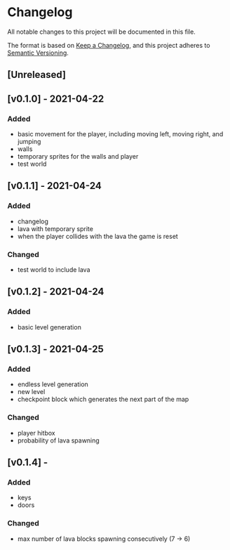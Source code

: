 # Changelog
All notable changes to this project will be documented in this file.

The format is based on [Keep a Changelog](https://keepachangelog.com/en/1.0.0/),
and this project adheres to [Semantic Versioning](https://semver.org/spec/v2.0.0.html).

## [Unreleased]

## [v0.1.0] - 2021-04-22
### Added
 - basic movement for the player, including moving left, moving right, and jumping
 - walls
 - temporary sprites for the walls and player
 - test world

## [v0.1.1] - 2021-04-24
### Added
 - changelog
 - lava with temporary sprite
 - when the player collides with the lava the game is reset

### Changed
 - test world to include lava

## [v0.1.2] - 2021-04-24
### Added
 - basic level generation

## [v0.1.3] - 2021-04-25
### Added
 - endless level generation
 - new level
 - checkpoint block which generates the next part of the map

### Changed
 - player hitbox
 - probability of lava spawning

## [v0.1.4] -
### Added
 - keys
 - doors

### Changed
 - max number of lava blocks spawning consecutively (7 -> 6)